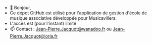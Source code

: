 - 👋 Bonjour,
- Ce dépot GitHub est utilisé pour l'application de gestion d'école de musique associative développée pour Musicavillers.
- L'accès est (pour l'instant) limité
- 📫 Contact : Jean-Pierre.Jacquot@wanadoo.fr ou Jean-Pierre.Jacquot@loria.fr

<!---
JPJac/JPJac is a ✨ special ✨ repository because its `README.md` (this file) appears on your GitHub profile.
You can click the Preview link to take a look at your changes.
--->
